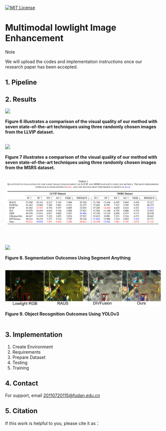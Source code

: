 


[![MIT License](https://img.shields.io/badge/License-MIT-green.svg)](https://choosealicense.com/licenses/mit/)



# Multimodal lowlight Image Enhancement

> [!NOTE]
> We will upload the codes and implementation instructions once our research paper has been accepted.

 

## 1. Pipeline

## 2. Results

<img src="./Figures/LLVIP-Visualization.png">

**Figure 6 illustrates a comparison of the visual quality of our method with seven state-of-the-art techniques using three randomly chosen images from the LLVIP dataset.**
<br/><br/>


<img src="./Figures/MSRS-Visualization.png">

**Figure 7 illustrates a comparison of the visual quality of our method with seven state-of-the-art techniques using three randomly chosen images from the MSRS dataset.**
<br/><br/>


<img src="./Figures/Table1-Quantitative.png">

<br/><br/>


<img src="./Figures/segmentations.png">

**Figure 8. Segmentation Outcomes Using Segment Anything**
<br/><br/>


<img src="./Figures/object%20Detection.png">

**Figure 9. Object Recognition Outcomes Using YOLOv3**
<br/><br/>




## 3. Implementation 
1. Create Environment
2. Requirements
3. Prepare Dataset
4. Testing
5. Training

## 4. Contact
For support, email 20110720115@fudan.edu.cn


## 5. Citation
If this work is helpful to you, please cite it as：
```shell




```





